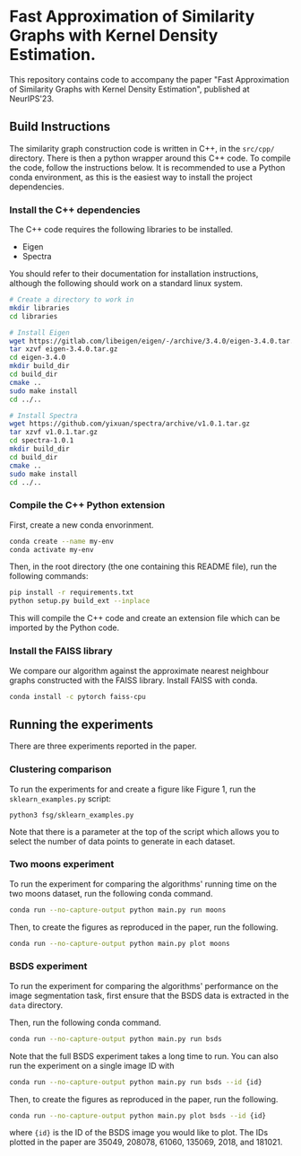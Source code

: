 # Fast Approximation of Similarity Graphs with Kernel Density Estimation.
This repository contains code to accompany the paper "Fast Approximation of Similarity Graphs with Kernel Density Estimation",
published at NeurIPS'23.

## Build Instructions

The similarity graph construction code is written in C++, in the `src/cpp/` directory.
There is then a python wrapper around this C++ code.
To compile the code, follow the instructions below.
It is recommended to use a Python conda environment, as this is the easiest way to install the project dependencies.

### Install the C++ dependencies

The C++ code requires the following libraries to be installed.
- Eigen
- Spectra

You should refer to their documentation for installation instructions, although
the following should work on a standard linux system.

```bash
# Create a directory to work in
mkdir libraries
cd libraries

# Install Eigen
wget https://gitlab.com/libeigen/eigen/-/archive/3.4.0/eigen-3.4.0.tar.gz
tar xzvf eigen-3.4.0.tar.gz
cd eigen-3.4.0
mkdir build_dir
cd build_dir
cmake ..
sudo make install
cd ../..

# Install Spectra
wget https://github.com/yixuan/spectra/archive/v1.0.1.tar.gz
tar xzvf v1.0.1.tar.gz
cd spectra-1.0.1
mkdir build_dir
cd build_dir
cmake ..
sudo make install
cd ../..
```

### Compile the C++ Python extension
First, create a new conda envorinment.

```bash
conda create --name my-env
conda activate my-env
```

Then, in the root directory (the one containing this README file), run the following
commands:

```bash
pip install -r requirements.txt
python setup.py build_ext --inplace
```

This will compile the C++ code and create an extension file which can be imported
by the Python code.

### Install the FAISS library
We compare our algorithm against the approximate nearest neighbour graphs constructed
with the FAISS library. Install FAISS with conda.

```bash
conda install -c pytorch faiss-cpu
```

## Running the experiments

There are three experiments reported in the paper.

### Clustering comparison

To run the experiments for and create a figure like Figure 1,
run the `sklearn_examples.py` script:

```
python3 fsg/sklearn_examples.py
```

Note that there is a parameter at the top of the script which allows you to select
the number of data points to generate in each dataset.

### Two moons experiment

To run the experiment for comparing the algorithms' running time on the two
moons dataset, run the following conda command.

```bash
conda run --no-capture-output python main.py run moons
```

Then, to create the figures as reproduced in the paper, run the following.

```bash
conda run --no-capture-output python main.py plot moons
```

### BSDS experiment
To run the experiment for comparing the algorithms' performance on the image
segmentation task, first ensure that the BSDS data is extracted in the `data` directory.

Then, run the following conda command.

```bash
conda run --no-capture-output python main.py run bsds
```

Note that the full BSDS experiment takes a long time to run.
You can also run the experiment on a single image ID with

```bash
conda run --no-capture-output python main.py run bsds --id {id}
```

Then, to create the figures as reproduced in the paper, run the following.

```bash
conda run --no-capture-output python main.py plot bsds --id {id}
```

where `{id}` is the ID of the BSDS image you would like to plot.
The IDs plotted in the paper are 35049, 208078, 61060, 135069, 2018, and 181021.
